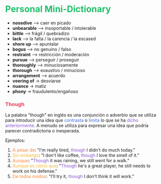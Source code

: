 # <span style='color:#20bf6b'>Personal Mini-Dictionary</span> 

- **nosedive** --> caer en picado
- **unbearable** --> insoportable / intolerable
- **bittle** --> frágil / quebradizo
- **lack** --> la falta / la carencia / la escased
- **shore up** --> apuntalar
- **bogus** --> no genuino / falso
- **restraint** --> restricción / moderación
- **pursue** --> perseguir / proseguir
- **thoroughly** --> minuciosamente
- **thorough** --> exaustivo / minucioso 
- **arrangement** --> acuerdo
- **veering of** -> desviarse
- **nuance** -> matiz
- **phony** -> fraudulento/engañoso

### <span style='color:#eb3b5a'>Though</span>
La palabra "though" en inglés es una conjunción o adverbio que se utiliza para introducir una idea que <span style='color:#3867d6'>contrasta</span> o <span style='color:#3867d6'>limita</span> lo que se ha <span style='color:#8854d0'>dicho anteriormente</span>. A menudo se utiliza para expresar una idea que podría parecer contradictoria o inesperada.

Ejemplos:

1.  <span style='color:#fa8231'>A pesar de</span>: "I'm really tired, <span style='color:#8854d0'>though</span> I didn't do much today."
2.  <span style='color:#f7b731'>Sin embargo</span>: "I don't like coffee, <span style='color:#8854d0'>though</span> I love the smell of it."
3.  <span style='color:#fa8231'>Aunque</span>: "<span style='color:#8854d0'>Though</span> it was raining, we still went for a walk."
4. <span style='color:#f7b731'> Aunque es cierto que</span>: "<span style='color:#8854d0'>Though</span> he's a great player, he still needs to work on his defense."
5.  <span style='color:#fa8231'>De todos modos</span>: "I'll try it, <span style='color:#8854d0'><span style='color:#8854d0'><span style='color:#8854d0'><span style='color:#8854d0'>though</span></span></span></span> I don't think it will work."